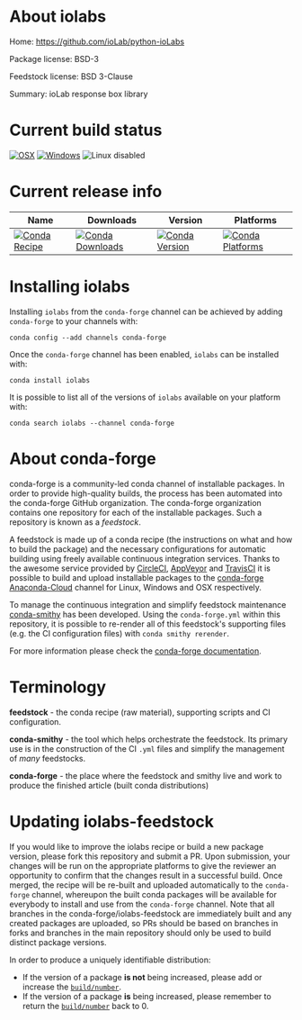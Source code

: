 About iolabs
============

Home: https://github.com/ioLab/python-ioLabs

Package license: BSD-3

Feedstock license: BSD 3-Clause

Summary: ioLab response box library



Current build status
====================

[![OSX](https://img.shields.io/travis/conda-forge/iolabs-feedstock/master.svg?label=macOS)](https://travis-ci.org/conda-forge/iolabs-feedstock)
[![Windows](https://img.shields.io/appveyor/ci/conda-forge/iolabs-feedstock/master.svg?label=Windows)](https://ci.appveyor.com/project/conda-forge/iolabs-feedstock/branch/master)
![Linux disabled](https://img.shields.io/badge/linux-disabled-lightgrey.svg)

Current release info
====================

| Name | Downloads | Version | Platforms |
| --- | --- | --- | --- |
| [![Conda Recipe](https://img.shields.io/badge/recipe-iolabs-green.svg)](https://anaconda.org/conda-forge/iolabs) | [![Conda Downloads](https://img.shields.io/conda/dn/conda-forge/iolabs.svg)](https://anaconda.org/conda-forge/iolabs) | [![Conda Version](https://img.shields.io/conda/vn/conda-forge/iolabs.svg)](https://anaconda.org/conda-forge/iolabs) | [![Conda Platforms](https://img.shields.io/conda/pn/conda-forge/iolabs.svg)](https://anaconda.org/conda-forge/iolabs) |

Installing iolabs
=================

Installing `iolabs` from the `conda-forge` channel can be achieved by adding `conda-forge` to your channels with:

```
conda config --add channels conda-forge
```

Once the `conda-forge` channel has been enabled, `iolabs` can be installed with:

```
conda install iolabs
```

It is possible to list all of the versions of `iolabs` available on your platform with:

```
conda search iolabs --channel conda-forge
```


About conda-forge
=================

conda-forge is a community-led conda channel of installable packages.
In order to provide high-quality builds, the process has been automated into the
conda-forge GitHub organization. The conda-forge organization contains one repository
for each of the installable packages. Such a repository is known as a *feedstock*.

A feedstock is made up of a conda recipe (the instructions on what and how to build
the package) and the necessary configurations for automatic building using freely
available continuous integration services. Thanks to the awesome service provided by
[CircleCI](https://circleci.com/), [AppVeyor](https://www.appveyor.com/)
and [TravisCI](https://travis-ci.org/) it is possible to build and upload installable
packages to the [conda-forge](https://anaconda.org/conda-forge)
[Anaconda-Cloud](https://anaconda.org/) channel for Linux, Windows and OSX respectively.

To manage the continuous integration and simplify feedstock maintenance
[conda-smithy](https://github.com/conda-forge/conda-smithy) has been developed.
Using the ``conda-forge.yml`` within this repository, it is possible to re-render all of
this feedstock's supporting files (e.g. the CI configuration files) with ``conda smithy rerender``.

For more information please check the [conda-forge documentation](https://conda-forge.org/docs/).

Terminology
===========

**feedstock** - the conda recipe (raw material), supporting scripts and CI configuration.

**conda-smithy** - the tool which helps orchestrate the feedstock.
                   Its primary use is in the construction of the CI ``.yml`` files
                   and simplify the management of *many* feedstocks.

**conda-forge** - the place where the feedstock and smithy live and work to
                  produce the finished article (built conda distributions)


Updating iolabs-feedstock
=========================

If you would like to improve the iolabs recipe or build a new
package version, please fork this repository and submit a PR. Upon submission,
your changes will be run on the appropriate platforms to give the reviewer an
opportunity to confirm that the changes result in a successful build. Once
merged, the recipe will be re-built and uploaded automatically to the
`conda-forge` channel, whereupon the built conda packages will be available for
everybody to install and use from the `conda-forge` channel.
Note that all branches in the conda-forge/iolabs-feedstock are
immediately built and any created packages are uploaded, so PRs should be based
on branches in forks and branches in the main repository should only be used to
build distinct package versions.

In order to produce a uniquely identifiable distribution:
 * If the version of a package **is not** being increased, please add or increase
   the [``build/number``](https://conda.io/docs/user-guide/tasks/build-packages/define-metadata.html#build-number-and-string).
 * If the version of a package **is** being increased, please remember to return
   the [``build/number``](https://conda.io/docs/user-guide/tasks/build-packages/define-metadata.html#build-number-and-string)
   back to 0.
